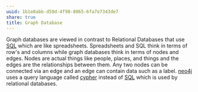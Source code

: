 ```yaml
---
uuid: 1b1e0abb-d59d-4f98-8065-6fa7e7343de7
share: true
title: Graph Database
---
```

Graph databases are viewed in contrast to Relational Databases that use [SQL](/9bf437f1-b997-4df7-9cb5-d1dcb65fb892) which are like spreadsheets. Spreadsheets and SQL think in terms of row's and columns while graph databases think in terms of nodes and edges. Nodes are actual things like people, places, and things and the edges are the relationships between them. Any two nodes can be connected via an edge and an edge can contain data such as a label. [neo4j](/aedf2ab7-cdca-471a-805f-387263af6292) uses a query language called [cypher](/6cae1c13-b46d-40a2-9f7d-91bfef18bdff) instead of [SQL](/9bf437f1-b997-4df7-9cb5-d1dcb65fb892) which is used by relational databases.
